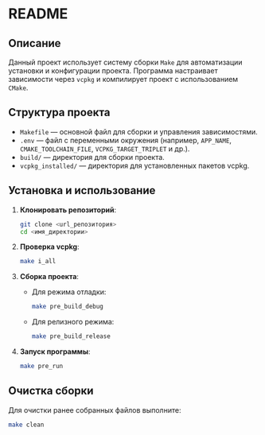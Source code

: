 # README

## Описание

Данный проект использует систему сборки `Make` для автоматизации установки и конфигурации проекта. Программа настраивает зависимости через `vcpkg` и компилирует проект с использованием `CMake`.

## Структура проекта

- `Makefile` — основной файл для сборки и управления зависимостями.
- `.env` — файл с переменными окружения (например, `APP_NAME`, `CMAKE_TOOLCHAIN_FILE`, `VCPKG_TARGET_TRIPLET` и др.).
- `build/` — директория для сборки проекта.
- `vcpkg_installed/` — директория для установленных пакетов vcpkg.

## Установка и использование

1. **Клонировать репозиторий**:
    ```bash
    git clone <url_репозитория>
    cd <имя_директории>
    ```

2. **Проверка vcpkg**:
    ```bash
    make i_all
    ```

3. **Сборка проекта**:
   - Для режима отладки:
     ```bash
     make pre_build_debug
     ```
   - Для релизного режима:
     ```bash
     make pre_build_release
     ```

4. **Запуск программы**:
    ```bash
    make pre_run
    ```

## Очистка сборки

Для очистки ранее собранных файлов выполните:
```bash
make clean
